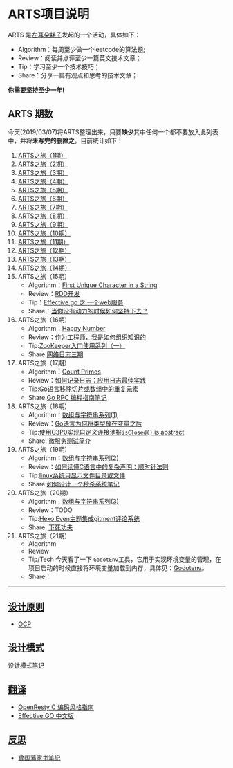 <link href="markdown.css" rel="stylesheet"></link>

# ARTS项目说明

ARTS 是[左耳朵耗子](https://github.com/haoel)发起的一个活动，具体如下：

- Algorithm：每周至少做一个leetcode的算法题;
- Review：阅读并点评至少一篇英文技术文章；
- Tip：学习至少一个技术技巧；
- Share：分享一篇有观点和思考的技术文章；

**你需要坚持至少一年!**

## ARTS 期数

  今天(2019/03/07)将ARTS整理出来，只要**缺少**其中任何一个都不要放入此列表中，并将**未写完的删除之**。目前统计如下：

1. [ARTS之旅（1期）](https://cloudfeng.github.io/2018/06/23/arts/6m3w-summary/)
2. [ARTS之旅（2期）](https://cloudfeng.github.io/2018/06/29/arts/6m4w-summary/)
3. [ARTS之旅（3期）](https://cloudfeng.github.io/2018/07/07/arts/7m1w-summary/)
4. [ARTS之旅（4期）](https://cloudfeng.github.io/2018/07/07/arts/7m1w-summary/)
5. [ARTS之旅（5期）](https://cloudfeng.github.io/2018/07/15/arts/7m2w-summary/)
6. [ARTS之旅（6期）](https://cloudfeng.github.io/2018/07/22/arts/7m3w-summary/)
7. [ARTS之旅（7期）](https://cloudfeng.github.io/2018/07/29/arts/7m4w-summary/)
8. [ARTS之旅（8期）](https://cloudfeng.github.io/2018/08/05/arts/8m1w-summary/)
9. [ARTS之旅（9期）](https://cloudfeng.github.io/2018/08/05/arts/8m1w-summary/)
10. [ARTS之旅（10期）](https://cloudfeng.github.io/2018/10/07/arts/10m1w-summary/)
11. [ARTS之旅（11期）](https://cloudfeng.github.io/2018/10/12/arts/10m2w-summary/)
12. [ARTS之旅（12期）](arts-2018-12-03.md)
13. [ARTS之旅（13期）](arts-2018-12-07.md)
14. [ARTS之旅（14期）](arts-2018-12-16.md)
15. ARTS之旅（15期）
    - Algorithm：[First Unique Character in a String](alg/hashtable/387_FirstUnique_Character_in_a_String.md)
    - Review：[RDD开发](review/readme_driven_development_20190228.md)
    - Tip：[Effective go 之 一个web服务](translation/effective_go/a_web_server.md)
    - Share：[当你没有动力的时候如何坚持下去？](share/other_why_cannot_consistence_20190303.md) 
16. ARTS之旅（16期）
    - Algorithm：[Happy Number](alg/hashtable/202_Happy_Number.md)
    - Review：[作为工程师，我是如何组织知识的](review/how_i_organize_my_knowledge_as_software_engineer_20190414.md)
    - Tip:[ZooKeeper入门使用系列（一）](https://cloudfeng.github.io/2019/03/19/zookeeper/zk_starting/)
    - Share:[网络日志三期](https://cloudfeng.github.io/2019/03/09/networking_reading_note/reading_note_3/)
17. ARTS之旅（17期）
    - Algorithm：[Count Primes](alg/hashtable/204_count_primes.md)
    - Review：[如何记录日志：应用日志最佳实践](review/How_to_Log_a_Log_Application_Logging_Best_Practices_20190416)
    - Tip:[Go语言移除切片或数组中的重复元素](tech/go/20190307_go_remove_dup_in_slice.md)
    - Share:[Go RPC 编程指南笔记](tech/go/20190503_go_rpc_guide_note.md)
18. ARTS之旅（18期）
    - Algorithm：[数组与字符串系列(1)](alg/array_and_string/1_1.md)
    - Review：[Go语言为何将类型放在变量之后](review/go_declaration_syntax_20190430.md)
    - Tip:[使用C3P0实现自定义连接池报`isClosed()` is abstract](tech/mybatis/20190321_c3p0_mybatis_error.md)
    - Share: [微服务测试简介](review/microservice_testing_introduction_20190520.md)
19. ARTS之旅（19期）
    - Algorithm：[数组与字符串系列(2)](alg/array_and_string/1_2.md)
    - Review：[如何读懂C语言中的复杂声明：顺时针法则](review/The_Clockwise_Spiral_Rule_20190430.md)
    - Tip:[linux系统只显示文件目录或文件](tech/linux/only_dir_or_file_cmd.md)
    - Share:[如何设计一个秒杀系统笔记](share/architecture/20190616_miaoshao_system_note.md)
20. ARTS之旅（20期）
    - Algorithm：[数组与字符串系列(3)](alg/array_and_string/1_3.md)
    - Review：TODO
    - Tip:[Hexo Even主题集成gitment评论系统](tech/hexo/20190328_hexo_even_gitment.md)
    - Share: [下死功夫](share/other_overwork_20200219.md)
21. ARTS之旅（21期）
    - Algorithm
    - Review
    - Tip/Tech
    今天看了一下 `GodotEnv`工具，它用于实现环境变量的管理，在项目启动的时候直接将环境变量加载到内存，具体见：[Godotenv](tech/go/golang_godotenv_usage_20200214.md)。
    - Share：

------------------------------------------

## [设计原则](share/architecture/design_rule)

- [OCP](share/architecture/design_rule/2_ocp.md)

## [设计模式](share/architecture/design_pattern)

[设计模式笔记](share/architecture/design_pattern/readme.md)

## [翻译](translation)

- [OpenResty C 编码风格指南](translation/openresty_c_coding_style_guide_20190219.md)
- [Effective GO 中文版](translation/effective_go/readme.md)

## [反思](introspection)

- [曾国藩家书笔记](introspection/zeng_guo_fan_family_letter.md)